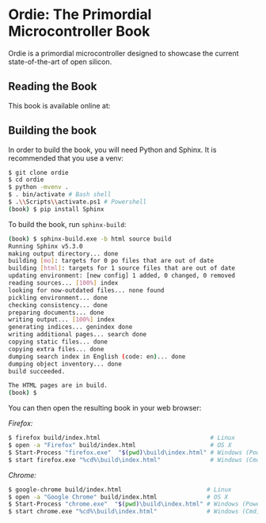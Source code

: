 # Ordie: The Primordial Microcontroller Book

Ordie is a primordial microcontroller designed to showcase the current state-of-the-art of open silicon.

## Reading the Book

This book is available online at:

## Building the book

In order to build the book, you will need Python and Sphinx. It is recommended that you use a venv:

```sh
$ git clone ordie
$ cd ordie
$ python -mvenv .
$ . bin/activate # Bash shell
$ .\\Scripts\\activate.ps1 # Powershell
(book) $ pip install Sphinx
```

To build the book, run `sphinx-build`:

```sh
(book) $ sphinx-build.exe -b html source build
Running Sphinx v5.3.0
making output directory... done
building [mo]: targets for 0 po files that are out of date
building [html]: targets for 1 source files that are out of date
updating environment: [new config] 1 added, 0 changed, 0 removed
reading sources... [100%] index
looking for now-outdated files... none found
pickling environment... done
checking consistency... done
preparing documents... done
writing output... [100%] index
generating indices... genindex done
writing additional pages... search done
copying static files... done
copying extra files... done
dumping search index in English (code: en)... done
dumping object inventory... done
build succeeded.

The HTML pages are in build.
(book) $
```

You can then open the resulting book in your web browser:

_Firefox:_
```bash
$ firefox build/index.html                               # Linux
$ open -a "Firefox" build/index.html                     # OS X
$ Start-Process "firefox.exe"  "$(pwd)\build\index.html" # Windows (PowerShell)
$ start firefox.exe "%cd%\build\index.html"              # Windows (Cmd)
```

_Chrome:_
```bash
$ google-chrome build/index.html                        # Linux
$ open -a "Google Chrome" build/index.html              # OS X
$ Start-Process "chrome.exe"  "$(pwd)\build\index.html" # Windows (PowerShell)
$ start chrome.exe "%cd%\build\index.html"              # Windows (Cmd)
```